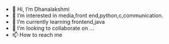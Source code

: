 - 👋 Hi, I’m Dhanalakshmi
- 👀 I’m interested in media,front end,python,c,communication.
- 🌱 I’m currently learning frontend,java
- 💞️ I’m looking to collaborate on ...
- 📫 How to reach me 

<!---
dhanalakshmi30102003/dhanalakshmi30102003 is a ✨ special ✨ repository because its `README.md` (this file) appears on your GitHub profile.
You can click the Preview link to take a look at your changes.
--->
